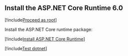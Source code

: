 ﻿<a name="install-aspnet-core" />

## Install the ASP.NET Core Runtime 6.0

[!include[Proceed as root](../su.md)]

Install the ASP.NET Core runtime package:

[!include[Install ASP.NET Core Runtime](../../../../../includes/linux/rocky/install-aspnetcore-60.md)]

[!include[Test dotnet](../test-dotnet-60.md)]
